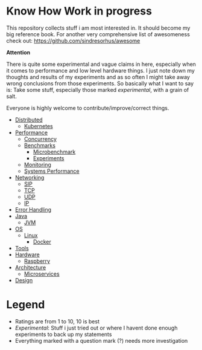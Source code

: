 # Know How **Work in progress**

This repository collects stuff i am most interested in. It should become my big reference book.
For another very comprehensive list of awesomeness check out: https://github.com/sindresorhus/awesome

**Attention**

There is quite some experimental and vague claims in here, especially when it comes to performance and low level hardware things.
I just note down my thoughts and results of my experiments and as so often I might take away wrong conclusions from those experiments.
So basically what I want to say is: Take some stuff, especially those marked *experimental*, with a grain of salt.

Everyone is highly welcome to contribute/improve/correct things.

* [Distributed](distributed/distributed.md)
  + [Kubernetes](distributed/k8s.md)
* [Performance](performance/performance.md)
  + [Concurrency](performance/concurrency.md)
  + [Benchmarks](performance/benchmarks.md)
     + [Microbenchmark](performance/microbench.md)
     + [Experiments](performance/experiments)
  + [Monitoring](performance/monitoring.md)
  + [Systems Performance](performance/system.md)
* [Networking](networking/networking.md)
   + [SIP](networking/sip.md)
   + [TCP](networking/tcp.md)
   + [UDP](networking/udp.md)
   + [IP](networking/ip.md)
* [Error Handling](error/error.md)
* [Java](lang/java/java.md)
   + [JVM](lang/java/jvm.md)
* [OS](os/os.md)
   + [Linux](os/linux/linux.md)
      + [Docker](os/linux/docker.md)
* [Tools](tools/tools.md)
* [Hardware](hardware/hardware.md)
   + [Raspberry](hardware/raspberry.md)
* [Architecture](architecture/architecture.md)
  + [Microservices](architecture/microservices.md)
* [Design](design/design.md)

# Legend

* Ratings are from 1 to 10, 10 is best
* *Experimental*: Stuff i just tried out or where I havent done enough experiments to back up my statements
* Everything marked with a question mark (?) needs more investigation